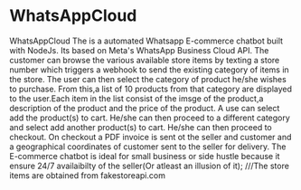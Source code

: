 # WhatsAppCloud
WhatsAppCloud
The is a  automated Whatsapp E-commerce chatbot built with NodeJs.
Its based on Meta's WhatsApp Business Cloud API.
The customer can browse the various available store items by texting a store number which triggers a webhook to send the existing category of items in the store.
The user can then select the category of product he/she wishes to purchase.
From this,a list of 10 products from that category are displayed to the user.Each item in the list consist of the imsge of the product,a description of the product and the price of the product.
A use can select add the  product(s) to cart.
He/she can then proceed to a different category and select add another product(s) to cart.
He/she can then proceed to checkout.
On checkout a PDF invoice is sent ot the seller and customer and a geographical coordinates of customer sent to the seller for delivery.
The E-commerce chatbot is ideal for small business or side hustle because it ensure 24/7 availaibilty of the seller(Or atleast an illusion of it);
///The store items are obtained from fakestoreapi.com
